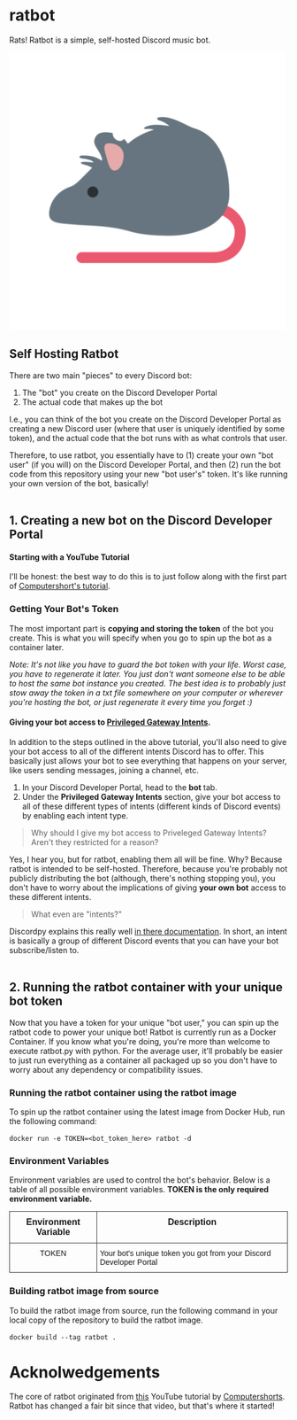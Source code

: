 # ratbot
Rats! Ratbot is a simple, self-hosted Discord music bot.

![Rat](./ratbot.png)

## Self Hosting Ratbot
There are two main "pieces" to every Discord bot:
1. The "bot" you create on the Discord Developer Portal
2. The actual code that makes up the bot

I.e., you can think of the bot you create on the Discord Developer Portal as creating a new Discord user (where
that user is uniquely identified by some token), and the actual code that the bot runs with as what controls that
user.

Therefore, to use ratbot, you essentially have to (1) create your own "bot user" (if you will) on the Discord Developer
Portal, and then (2) run the bot code from this repository using your new "bot user's" token. It's like running
your own version of the bot, basically!
<br></br>

## 1. Creating a new bot on the Discord Developer Portal
#### Starting with a YouTube Tutorial
I'll be honest: the best way to do this is to just follow along with the first part of [Computershort's
tutorial](https://www.youtube.com/watch?v=dRHUW_KnHLs).

### Getting Your Bot's Token
The most important part is **copying and storing
the token** of the bot you create. This is what you will specify when you go to spin up the bot as a container
later.

*Note: It's not like you have to guard the bot token with your life. Worst case, you have to regenerate it later.
You just don't want someone else to be able to host the same bot instance you created. The best idea is to probably
just stow away the token in a txt file somewhere on your computer or wherever you're hosting the bot, or just
regenerate it every time you forget :)*

#### Giving your bot access to [Privileged Gateway Intents](https://autocode.com/discord/threads/what-are-discord-privileged-intents-and-how-do-i-enable-them-tutorial-0c3f9977/).
In addition to the steps outlined in the above tutorial, you'll also need to give your bot access to all of the
different intents Discord has to offer. This basically just allows your bot to see everything that happens on your
server, like users sending messages, joining a channel, etc.
   1. In your Discord Developer Portal, head to the **bot** tab.
   2. Under the **Privileged Gateway Intents** section, give your bot access to all of these different types of
      intents (different kinds of Discord events) by enabling each intent type.

 > Why should I give my bot access to Priveleged Gateway Intents? Aren't they restricted for a reason?
 
 Yes, I hear you, but for ratbot, enabling them all will be fine. Why? Because ratbot is intended to be
 self-hosted. Therefore, because you're probably not publicly distributing the bot (although, there's nothing
 stopping you), you don't have to worry about the implications of giving **your own bot** access to these
 different intents.

 > What even are "intents?"

 Discordpy explains this really well [in there documentation](https://discordpy.readthedocs.io/en/stable/intents.html). In short, an intent is basically a group of different Discord events that you
 can have your bot subscribe/listen to.
 <br></br>

## 2. Running the ratbot container with your unique bot token
Now that you have a token for your unique "bot user," you can spin up the ratbot code to power your unique bot!
Ratbot is currently run as a Docker Container. If you know what you're doing, you're more than welcome to execute
ratbot.py with python. For the average user, it'll probably be easier to just run everything as a container all
packaged up so you don't have to worry about any dependency or compatibility issues.

### Running the ratbot container using the ratbot image
To spin up the ratbot container using the latest image from Docker Hub, run the following command:

    docker run -e TOKEN=<bot_token_here> ratbot -d

### Environment Variables
Environment variables are used to control the bot's behavior. Below is a table of all possible environment
variables. **TOKEN is the only required environment variable.**

<table style="border-collapse:collapse;border-spacing:0" class="tg"><tbody><tr><td style="border-color:#333333;border-style:solid;border-width:1px;font-family:Arial, sans-serif;font-size:medium;font-weight:bold;overflow:hidden;padding:10px 5px;text-align:center;vertical-align:top;word-break:normal">Environment Variable</td><td style="border-color:#333333;border-style:solid;border-width:1px;font-family:Arial, sans-serif;font-size:medium;font-weight:bold;overflow:hidden;padding:10px 5px;text-align:center;vertical-align:top;word-break:normal">Description</td></tr><tr><td style="border-color:#333333;border-style:solid;border-width:1px;font-family:Arial, sans-serif;font-size:14px;overflow:hidden;padding:10px 5px;text-align:center;vertical-align:top;word-break:normal">TOKEN</td><td style="border-color:#333333;border-style:solid;border-width:1px;font-family:Arial, sans-serif;font-size:14px;overflow:hidden;padding:10px 5px;text-align:left;vertical-align:top;word-break:normal">Your bot's unique token you got from your Discord Developer Portal</td></tr></tbody></table>

### Building ratbot image from source
To build the ratbot image from source, run the following command in your local copy of the repository to build the
ratbot image.

    docker build --tag ratbot .

<!-- # ratbot development environment
To start working on ratbot, use the following steps to set up a development environment.

1. Install python
2. Install all python requirements
   
        pip3 install -r requirements.txt

3. Install Docker -->

# Acknolwedgements
The core of ratbot originated from [this](https://www.youtube.com/watch?v=dRHUW_KnHLs) YouTube tutorial by
[Computershorts](https://www.youtube.com/channel/UC2clDLZK1wXYB5be4b240Hg). Ratbot has changed a fair bit since
that video, but that's where it started!
